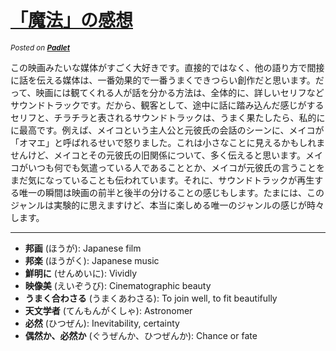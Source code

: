 # [**「魔法」の感想**](https://www.dropbox.com/sh/3fwybwrhstaf97d/AABMWizo1FLs9QB_wWniii_La?dl=0)

<sub>_Posted on [**Padlet**](https://padlet.com/kurahark/guuzen1)_</sub>

この映画みたいな媒体がすごく大好きです。直接的ではなく、他の語り方で間接に話を伝える媒体は、一番効果的で一番うまくできつらい創作だと思います。だって、映画には観てくれる人が話を分かる方法は、全体的に、詳しいセリフなどサウンドトラックです。だから、観客として、途中に話に踏み込んだ感じがするセリフと、チラチラと表されるサウンドトラックは、うまく果たしたら、私的にに最高です。例えば、メイコという主人公と元彼氏の会話のシーンに、メイコが「オマエ」と呼ばれるせいで怒りました。これは小さなことに見えるかもしれませんけど、メイコとその元彼氏の旧関係について、多く伝えると思います。メイコがいつも何でも気遣っている人であることとか、メイコが元彼氏の言うことをまだ気になっていることも伝われています。それに、サウンドトラックが再生する唯一の瞬間は映画の前半と後半の分けることの感じもします。たまには、このジャンルは実験的に思えますけど、本当に楽しめる唯一のジャンルの感じが時々します。

---

- **邦画** (ほうが): Japanese film
- **邦楽** (ほうがく): Japanese music
- **鮮明に** (せんめいに): Vividly
- **映像美** (えいぞうび): Cinematographic beauty
- **うまく合わさる** (うまくあわさる): To join well, to fit beautifully
- **天文学者** (てんもんがくしゃ): Astronomer
- **必然** (ひつぜん): Inevitability, certainty
- **偶然か、必然か** (ぐうぜんか、ひつぜんか): Chance or fate